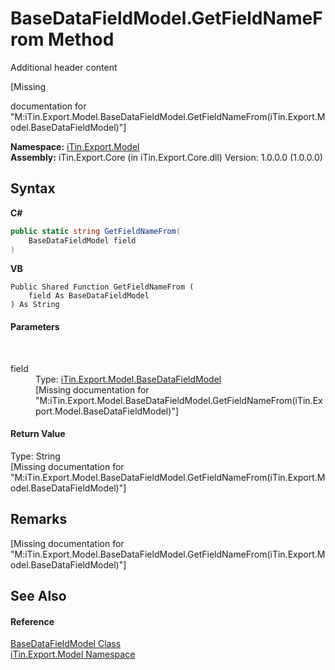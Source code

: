 # BaseDataFieldModel.GetFieldNameFrom Method 
Additional header content 

\[Missing <summary> documentation for "M:iTin.Export.Model.BaseDataFieldModel.GetFieldNameFrom(iTin.Export.Model.BaseDataFieldModel)"\]

**Namespace:**&nbsp;<a href="ef57ffcc-e95e-b212-5a46-9aa6f5a3511f">iTin.Export.Model</a><br />**Assembly:**&nbsp;iTin.Export.Core (in iTin.Export.Core.dll) Version: 1.0.0.0 (1.0.0.0)

## Syntax

**C#**<br />
``` C#
public static string GetFieldNameFrom(
	BaseDataFieldModel field
)
```

**VB**<br />
``` VB
Public Shared Function GetFieldNameFrom ( 
	field As BaseDataFieldModel
) As String
```


#### Parameters
&nbsp;<dl><dt>field</dt><dd>Type: <a href="8fa48ff7-1da1-90fc-d579-d2d214806b70">iTin.Export.Model.BaseDataFieldModel</a><br />\[Missing <param name="field"/> documentation for "M:iTin.Export.Model.BaseDataFieldModel.GetFieldNameFrom(iTin.Export.Model.BaseDataFieldModel)"\]</dd></dl>

#### Return Value
Type: String<br />\[Missing <returns> documentation for "M:iTin.Export.Model.BaseDataFieldModel.GetFieldNameFrom(iTin.Export.Model.BaseDataFieldModel)"\]

## Remarks
\[Missing <remarks> documentation for "M:iTin.Export.Model.BaseDataFieldModel.GetFieldNameFrom(iTin.Export.Model.BaseDataFieldModel)"\]

## See Also


#### Reference
<a href="8fa48ff7-1da1-90fc-d579-d2d214806b70">BaseDataFieldModel Class</a><br /><a href="ef57ffcc-e95e-b212-5a46-9aa6f5a3511f">iTin.Export.Model Namespace</a><br />